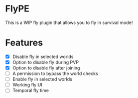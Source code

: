 # FlyPE
This is a WIP fly plugin that allows you to fly in survival mode!

# Features
- [x] Disable fly in selected worlds
- [x] Option to disable fly during PVP
- [x] Option to disable fly after joining
- [ ] A permission to bypass the world checks
- [ ] Enable fly in selected worlds
- [ ] Working fly UI
- [ ] Temporal fly time
